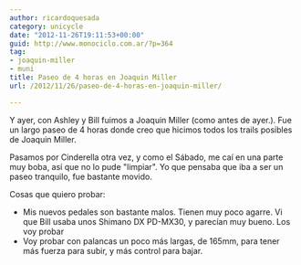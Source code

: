 ```yaml
---
author: ricardoquesada
category: unicycle
date: "2012-11-26T19:11:53+00:00"
guid: http://www.monociclo.com.ar/?p=364
tag:
- joaquin-miller
- muni
title: Paseo de 4 horas en Joaquin Miller
url: /2012/11/26/paseo-de-4-horas-en-joaquin-miller/

---
```


Y ayer, con Ashley y Bill fuimos a Joaquin Miller (como antes de ayer.). Fue un
largo paseo de 4 horas donde creo que hicimos todos los trails posibles de
Joaquin Miller.

Pasamos por Cinderella otra vez, y como el Sábado, me caí en una parte muy boba,
así que no lo pude "limpiar". Yo que pensaba que iba a ser un paseo tranquilo,
fue bastante movido.

Cosas que quiero probar:

- Mis nuevos pedales son bastante malos. Tienen muy poco agarre. Vi que Bill
  usaba unos Shimano DX PD-MX30, y parecían muy bueno. Los voy probar
- Voy probar con palancas un poco más largas, de 165mm, para tener más fuerza
  para subir, y más control para bajar.
